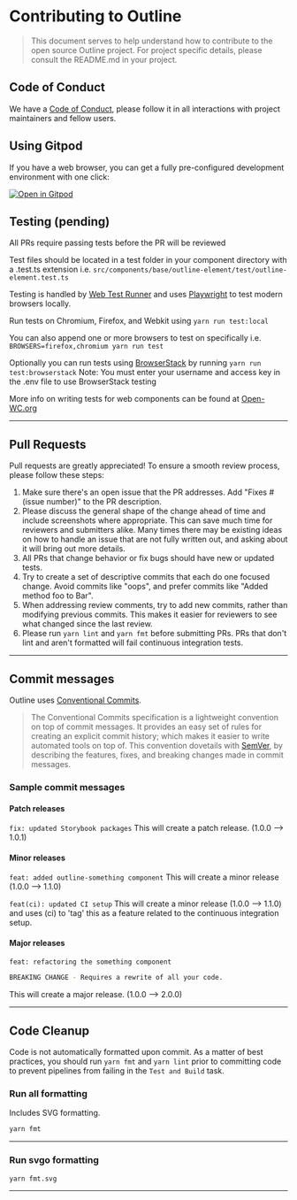 # Contributing to Outline

> This document serves to help understand how to contribute to the open source Outline project. For project specific details, please consult the README.md in your project.

## Code of Conduct

We have a [Code of Conduct](https://github.com/phase2/outline/blob/next/CODE_OF_CONDUCT.md), please follow it in all interactions with project maintainers and fellow users.

## Using Gitpod

If you have a web browser, you can get a fully pre-configured development environment with one click:

[![Open in Gitpod](https://gitpod.io/button/open-in-gitpod.svg)](https://gitpod.io/#https://github.com/phase2/outline)

## Testing (pending)

All PRs require passing tests before the PR will be reviewed

Test files should be located in a test folder in your component directory with a .test.ts extension i.e. `src/components/base/outline-element/test/outline-element.test.ts`

Testing is handled by [Web Test Runner](https://modern-web.dev/guides/test-runner/getting-started/) and uses [Playwright](https://playwright.dev/) to test modern browsers locally.

Run tests on Chromium, Firefox, and Webkit using
`yarn run test:local`

You can also append one or more browsers to test on specifically i.e.
`BROWSERS=firefox,chromium yarn run test`

Optionally you can run tests using [BrowserStack](https://www.browserstack.com/) by running 
`yarn run test:browserstack`
Note: You must enter your username and access key in the .env file to use BrowserStack testing

More info on writing tests for web components can be found at [Open-WC.org](https://open-wc.org/docs/testing/helpers/)

---

## Pull Requests

Pull requests are greatly appreciated! To ensure a smooth review process, please follow these steps:

1. Make sure there's an open issue that the PR addresses. Add "Fixes #(issue number)" to the PR description.
2. Please discuss the general shape of the change ahead of time and include screenshots where appropriate. This can save much time for reviewers and submitters alike. Many times there may be existing ideas on how to handle an issue that are not fully written out, and asking about it will bring out more details.
3. All PRs that change behavior or fix bugs should have new or updated tests.
4. Try to create a set of descriptive commits that each do one focused change. Avoid commits like "oops", and prefer commits like "Added method foo to Bar".
5. When addressing review comments, try to add new commits, rather than modifying previous commits. This makes it easier for reviewers to see what changed since the last review. 
6. Please run `yarn lint` and `yarn fmt` before submitting PRs. PRs that don't lint and aren't formatted will fail continuous integration tests.

---

## Commit messages

Outline uses [Conventional Commits](https://www.conventionalcommits.org/en/v1.0.0/).
> The Conventional Commits specification is a lightweight convention on top of commit messages. It provides an easy set of rules for creating an explicit commit history; which makes it easier to write automated tools on top of. This convention dovetails with [SemVer](https://semver.org/), by describing the features, fixes, and breaking changes made in commit messages.

### Sample commit messages

#### Patch releases

`fix: updated Storybook packages`
This will create a patch release. (1.0.0 --> 1.0.1)

#### Minor releases

`feat: added outline-something component`
This will create a minor release (1.0.0 --> 1.1.0)

`feat(ci): updated CI setup`
This will create a minor release (1.0.0 --> 1.1.0) and uses (ci) to 'tag' this as a feature related to the continuous integration setup.

#### Major releases

```bash
feat: refactoring the something component

BREAKING CHANGE - Requires a rewrite of all your code.
```

This will create a major release. (1.0.0 --> 2.0.0)

---

## Code Cleanup

Code is not automatically formatted upon commit. As a matter of best practices, you should run `yarn fmt` and `yarn lint` prior to committing code to prevent pipelines from failing in the `Test and Build` task.

### Run all formatting

Includes SVG formatting.

```bash
yarn fmt
```

---

### Run svgo formatting

```bash
yarn fmt.svg
```

---
